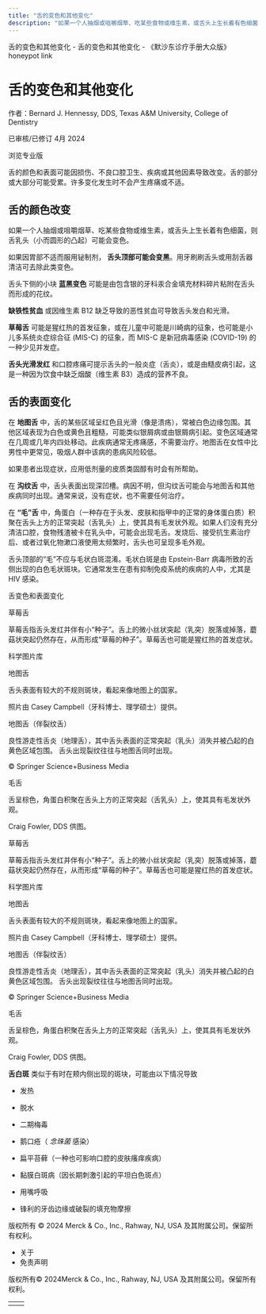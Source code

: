 ```yaml
---
title: "舌的变色和其他变化"
description: "如果一个人抽烟或咀嚼烟草、吃某些食物或维生素，或舌头上生长着有色细菌，则舌乳头（小而圆形的凸起）可能会变色。"
---
```


﻿舌的变色和其他变化 \- 舌的变色和其他变化 \- 《默沙东诊疗手册大众版》 honeypot link

# 舌的变色和其他变化

作者：Bernard J. Hennessy, DDS, Texas A&M University, College of Dentistry

已审核/已修订 4月 2024

浏览专业版

舌的颜色和表面可能因损伤、不良口腔卫生、疾病或其他因素导致改变。舌的部分或大部分可能受累。许多变化发生时不会产生疼痛或不适。

## 舌的颜色改变

如果一个人抽烟或咀嚼烟草、吃某些食物或维生素，或舌头上生长着有色细菌，则舌乳头（小而圆形的凸起）可能会变色。

如果因胃部不适而服用铋制剂， **舌头顶部可能会变黑**。用牙刷刷舌头或用刮舌器清洁可去除此类变色。

舌头下侧的小块 **蓝黑变色** 可能是由包含银的牙科汞合金填充材料碎片粘附在舌头而形成的花纹。

**缺铁性贫血** 或因维生素 B12 缺乏导致的恶性贫血可导致舌头发白和光滑。

**草莓舌** 可能是猩红热的首发征象，或在儿童中可能是川崎病的征象，也可能是小儿多系统炎症综合征 (MIS-C) 的征象，而 MIS-C 是新冠病毒感染 (COVID-19) 的一种少见并发症。

**舌头光滑发红** 和口腔疼痛可提示舌头的一般炎症（舌炎），或是由糙皮病引起，这是一种因为饮食中缺乏烟酸（维生素 B3）造成的营养不良。

## 舌的表面变化

在 **地图舌** 中，舌的某些区域呈红色且光滑（像是溃疡），常被白色边缘包围。其他区域表现为白色或黄色且粗糙，可能类似银屑病或由银屑病引起。变色区域通常在几周或几年内四处移动。此疾病通常无疼痛感，不需要治疗。地图舌在女性中比男性中更常见，吸烟人群中该病的患病风险较低。

如果患者出现症状，应用低剂量的皮质类固醇有时会有所帮助。

在 **沟纹舌** 中，舌头表面出现深凹槽。病因不明，但沟纹舌可能会与地图舌和其他疾病同时出现。通常来说，没有症状，也不需要任何治疗。

在 **“毛”舌** 中，角蛋白（一种存在于头发、皮肤和指甲中的正常的身体蛋白质）积聚在舌头上方的正常突起（舌乳头）上，使其具有毛发状外观。如果人们没有充分清洁口腔，食物残渣被卡在乳头中，可能会出现毛舌。发烧后、接受抗生素治疗后、或者过氧化物漱口液使用太频繁时，舌头也可呈现多毛外观。

舌头顶部的“毛”不应与毛状白斑混淆。毛状白斑是由 Epstein-Barr 病毒所致的舌侧出现的白色毛状斑块。它通常发生在患有抑制免疫系统的疾病的人中，尤其是 HIV 感染。

舌变色和表面变化



草莓舌

草莓舌指舌头发红并伴有小“种子”。舌上的微小丝状突起（乳突）脱落或掉落，蘑菇状突起仍然存在，从而形成“草莓的种子”。草莓舌也可能是猩红热的首发症状。

科学图片库



地图舌

舌头表面有较大的不规则斑块，看起来像地图上的国家。

照片由 Casey Campbell（牙科博士、理学硕士）提供。



地图舌（伴裂纹舌）

良性游走性舌炎（地理舌），其中舌头表面的正常突起（乳头）消失并被凸起的白黄色区域包围。 舌头出现裂纹往往与地图舌同时出现。

© Springer Science+Business Media



毛舌

舌呈棕色，角蛋白积聚在舌头上方的正常突起（舌乳头）上，使其具有毛发状外观。

Craig Fowler, DDS 供图。



草莓舌

草莓舌指舌头发红并伴有小“种子”。舌上的微小丝状突起（乳突）脱落或掉落，蘑菇状突起仍然存在，从而形成“草莓的种子”。草莓舌也可能是猩红热的首发症状。

科学图片库



地图舌

舌头表面有较大的不规则斑块，看起来像地图上的国家。

照片由 Casey Campbell（牙科博士、理学硕士）提供。



地图舌（伴裂纹舌）

良性游走性舌炎（地理舌），其中舌头表面的正常突起（乳头）消失并被凸起的白黄色区域包围。 舌头出现裂纹往往与地图舌同时出现。

© Springer Science+Business Media



毛舌

舌呈棕色，角蛋白积聚在舌头上方的正常突起（舌乳头）上，使其具有毛发状外观。

Craig Fowler, DDS 供图。

**舌白斑** 类似于有时在颊内侧出现的斑块，可能由以下情况导致

- 发热

- 脱水

- 二期梅毒

- 鹅口疮（ _念珠菌_ 感染）

- 扁平苔藓（一种也可影响口腔的皮肤瘙痒疾病）

- 黏膜白斑病（因长期刺激引起的平坦白色斑点）

- 用嘴呼吸

- 锋利的牙齿边缘或破裂的填充物摩擦




版权所有 © 2024
Merck & Co., Inc., Rahway, NJ, USA 及其附属公司。保留所有权利。

- 关于
- 免责声明

版权所有© 2024Merck & Co., Inc., Rahway, NJ, USA 及其附属公司。保留所有权利。

|     |     |
| --- | --- |
|  |  |